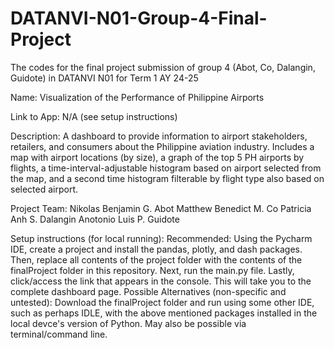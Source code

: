 # DATANVI-N01-Group-4-Final-Project
The codes for the final project submission of group 4 (Abot, Co, Dalangin, Guidote) in DATANVI N01 for Term 1 AY 24-25

Name: Visualization of the Performance of Philippine Airports

Link to App: N/A (see setup instructions)

Description: A dashboard to provide information to airport stakeholders, retailers, and consumers about the Philippine aviation industry. Includes a map with airport locations (by size), a graph of the top 5 PH airports by flights, a time-interval-adjustable histogram based on airport selected from the map, and a second time histogram filterable by flight type also based on selected airport.

Project Team:
Nikolas Benjamin G. Abot
Matthew Benedict M. Co
Patricia Anh S. Dalangin
Anotonio Luis P. Guidote

Setup instructions (for local running):
Recommended: Using the Pycharm IDE, create a project and install the pandas, plotly, and dash packages. Then, replace all contents of the project folder with the contents of the finalProject folder in this repository. Next, run the main.py file. Lastly, click/access the link that appears in the console. This will take you to the complete dashboard page.
Possible Alternatives (non-specific and untested): Download the finalProject folder and run using some other IDE, such as perhaps IDLE, with the above mentioned packages installed in the local devce's version of Python. May also be possible via terminal/command line.
